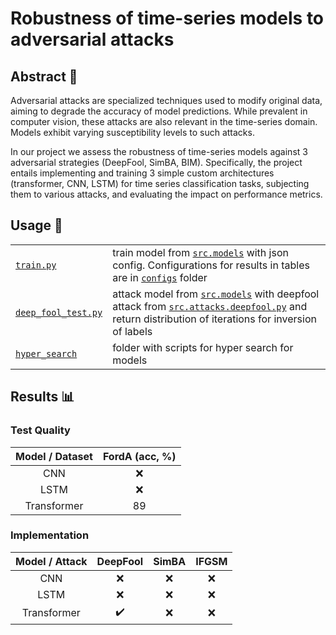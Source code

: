 # Robustness of time-series models to adversarial attacks
## Abstract :memo:

Adversarial attacks are specialized techniques used to modify original data, aiming to degrade the accuracy of model predictions. 
While prevalent in computer vision, these attacks are also relevant in the time-series domain. 
Models exhibit varying susceptibility levels to such attacks. 

In our project we assess the robustness of time-series models against 3 adversarial strategies (DeepFool, SimBA, BIM). 
Specifically, the project entails implementing and training 3 simple custom architectures (transformer, CNN, LSTM) for time series classification tasks, subjecting them to various attacks, and evaluating the impact on performance metrics. 

## Usage :rocket:

|||
| -------------| ------------- |
| [`train.py`](./train.py)   | train model from [`src.models`](./src/models) with json config. Configurations for results in tables are in [`configs`](./configs) folder  | 
| [`deep_fool_test.py`](./deep_fool_test.py)  | attack model from [`src.models`](./src/models) with deepfool attack from [`src.attacks.deepfool.py`](./src/attacks/deepfool.py) and return distribution of iterations for inversion of labels  |
| [`hyper_search`](hyper_search/transformer_search.py)  |  folder with scripts for hyper search for models | 


## Results :bar_chart:
### Test Quality
| Model / Dataset | FordA (acc, %)|
| :-------------:| :-------------: |
| CNN   | :x:  | 
| LSTM  | :x:  |
| Transformer  | 89 | 

### Implementation
| Model / Attack | DeepFool | SimBA | IFGSM |
| :-------------:| :-------------: | :-------------: | :-------------: |
| CNN   | :x:  | :x: | :x: |
| LSTM  | :x:  | :x: | :x: |
| Transformer  | :heavy_check_mark:  | :x: | :x: |
